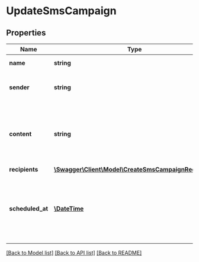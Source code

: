 # UpdateSmsCampaign

## Properties
Name | Type | Description | Notes
------------ | ------------- | ------------- | -------------
**name** | **string** | Name of the campaign | [optional] 
**sender** | **string** | Name of the sender. The number of characters is limited to 11 | [optional] 
**content** | **string** | Content of the message. The maximum characters used per SMS is 160, if used more than that, it will be counted as more than one SMS | [optional] 
**recipients** | [**\Swagger\Client\Model\CreateSmsCampaignRecipients**](CreateSmsCampaignRecipients.md) |  | [optional] 
**scheduled_at** | [**\DateTime**](\DateTime.md) | UTC date-time on which the campaign has to run (YYYY-MM-DDTHH:mm:ss.SSSZ). Prefer to pass your timezone in date-time format for accurate result. | [optional] 

[[Back to Model list]](../README.md#documentation-for-models) [[Back to API list]](../README.md#documentation-for-api-endpoints) [[Back to README]](../README.md)



